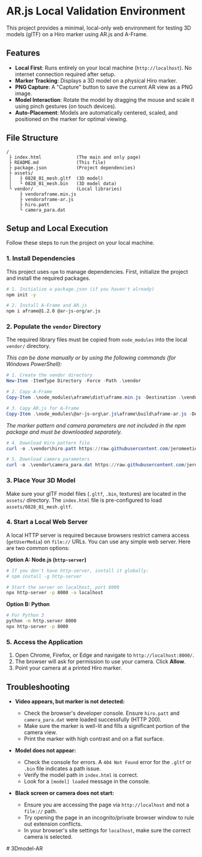 # AR.js Local Validation Environment

This project provides a minimal, local-only web environment for testing 3D models (glTF) on a Hiro marker using AR.js and A-Frame.

## Features

- **Local First**: Runs entirely on your local machine (`http://localhost`). No internet connection required after setup.
- **Marker Tracking**: Displays a 3D model on a physical Hiro marker.
- **PNG Capture**: A "Capture" button to save the current AR view as a PNG image.
- **Model Interaction**: Rotate the model by dragging the mouse and scale it using pinch gestures (on touch devices).
- **Auto-Placement**: Models are automatically centered, scaled, and positioned on the marker for optimal viewing.

## File Structure

```
/
 ├ index.html             (The main and only page)
 ├ README.md              (This file)
 ├ package.json           (Project dependencies)
 ├ assets/
 │   ├ 0828_01_mesh.gltf  (3D model)
 │   └ 0828_01_mesh.bin   (3D model data)
 └ vendor/                (Local libraries)
     ├ vendoraframe.min.js
     ├ vendoraframe-ar.js
     ├ hiro.patt
     └ camera_para.dat
```

## Setup and Local Execution

Follow these steps to run the project on your local machine.

### 1. Install Dependencies

This project uses `npm` to manage dependencies. First, initialize the project and install the required packages.

```bash
# 1. Initialize a package.json (if you haven't already)
npm init -y

# 2. Install A-Frame and AR.js
npm i aframe@1.2.0 @ar-js-org/ar.js
```

### 2. Populate the `vendor` Directory

The required library files must be copied from `node_modules` into the local `vendor/` directory.

*This can be done manually or by using the following commands (for Windows PowerShell):*

```powershell
# 1. Create the vendor directory
New-Item -ItemType Directory -Force -Path .\vendor

# 2. Copy A-Frame
Copy-Item .\node_modules\aframe\dist\aframe.min.js -Destination .\vendor\vendoraframe.min.js

# 3. Copy AR.js for A-Frame
Copy-Item .\node_modules\@ar-js-org\ar.js\aframe\build\aframe-ar.js -Destination .\vendor\vendoraframe-ar.js
```

*The marker pattern and camera parameters are not included in the npm package and must be downloaded separately.*

```powershell
# 4. Download Hiro pattern file
curl -o .\vendor\hiro.patt https://raw.githubusercontent.com/jeromeetienne/AR.js/master/three.js/examples/marker-training/examples/pattern-files/pattern-hiro.patt

# 5. Download camera parameters
curl -o .\vendor\camera_para.dat https://raw.githubusercontent.com/jeromeetienne/AR.js/master/data/data/camera_para.dat
```

### 3. Place Your 3D Model

Make sure your glTF model files (`.gltf`, `.bin`, textures) are located in the `assets/` directory. The `index.html` file is pre-configured to load `assets/0828_01_mesh.gltf`.

### 4. Start a Local Web Server

A local HTTP server is required because browsers restrict camera access (`getUserMedia`) on `file://` URLs. You can use any simple web server. Here are two common options:

**Option A: Node.js (`http-server`)**

```bash
# If you don't have http-server, install it globally:
# npm install -g http-server

# Start the server on localhost, port 8000
npx http-server -p 8000 -a localhost
```

**Option B: Python**

```bash
# For Python 3
python -m http.server 8000
npx http-server -p 8000
```

### 5. Access the Application

1.  Open Chrome, Firefox, or Edge and navigate to `http://localhost:8000/`.
2.  The browser will ask for permission to use your camera. Click **Allow**.
3.  Point your camera at a printed Hiro marker.

## Troubleshooting

- **Video appears, but marker is not detected:**
    - Check the browser's developer console. Ensure `hiro.patt` and `camera_para.dat` were loaded successfully (HTTP 200).
    - Make sure the marker is well-lit and fills a significant portion of the camera view.
    - Print the marker with high contrast and on a flat surface.

- **Model does not appear:**
    - Check the console for errors. A `404 Not Found` error for the `.gltf` or `.bin` file indicates a path issue.
    - Verify the model path in `index.html` is correct.
    - Look for a `[model] loaded` message in the console.

- **Black screen or camera does not start:**
    - Ensure you are accessing the page via `http://localhost` and not a `file://` path.
    - Try opening the page in an incognito/private browser window to rule out extension conflicts.
    - In your browser's site settings for `localhost`, make sure the correct camera is selected.

#   3 D m o d e l - A R  
 